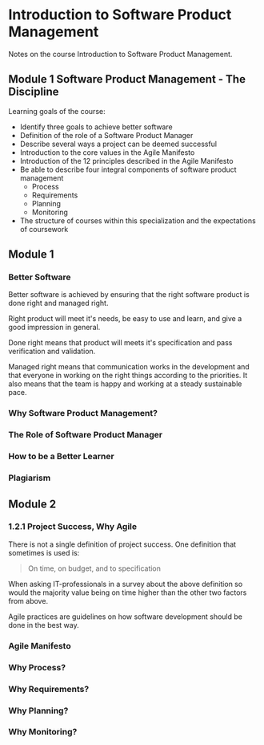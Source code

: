# Introduction to Software Product Management

Notes on the course Introduction to Software Product Management.

## Module 1 Software Product Management - The Discipline

Learning goals of the course:

- Identify three goals to achieve better software
- Definition of the role of a Software Product Manager
- Describe several ways a project can be deemed successful
- Introduction to the core values in the Agile Manifesto
- Introduction of the 12 principles described in the Agile Manifesto
- Be able to describe four integral components of software product management
  - Process
  - Requirements
  - Planning
  - Monitoring
- The structure of courses within this specialization and the expectations of coursework

## Module 1

### Better Software

Better software is achieved by ensuring that the right software product is done right and managed right.

Right product will meet it's needs, be easy to use and learn, and give a good impression in general.

Done right means that product will meets it's specification and pass verification and validation.

Managed right means that communication works in the development and that everyone in working on the right things according to the priorities. It also means that the team is happy and working at a steady sustainable pace.

### Why Software Product Management?

### The Role of Software Product Manager

### How to be a Better Learner

### Plagiarism

## Module 2

### 1.2.1 Project Success, Why Agile

There is not a single definition of project success. One definition that sometimes is used is:

> On time, on budget, and to specification

When asking IT-professionals in a survey about the above definition so would the majority value being on time higher than the other two factors from above.

Agile practices are guidelines on how software development should be done in the best way.

### Agile Manifesto

### Why Process?

### Why Requirements?

### Why Planning?

### Why Monitoring?
